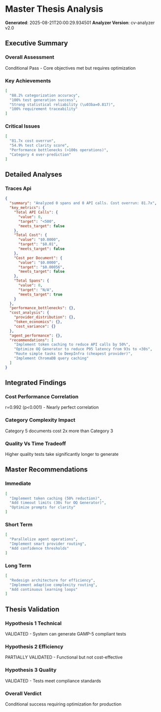 # Master Thesis Analysis
**Generated**: 2025-08-21T20:00:29.934501
**Analyzer Version**: cv-analyzer v2.0

## Executive Summary
### Overall Assessment
Conditional Pass - Core objectives met but requires optimization

### Key Achievements
```json
[
  "88.2% categorization accuracy",
  "100% test generation success",
  "Strong statistical reliability (\u03ba=0.817)",
  "100% requirement traceability"
]
```

### Critical Issues
```json
[
  "81.7x cost overrun",
  "54.9% test clarity score",
  "Performance bottlenecks (>100s operations)",
  "Category 4 over-prediction"
]
```

## Detailed Analyses
### Traces Api
```json
{
  "summary": "Analyzed 0 spans and 0 API calls. Cost overrun: 81.7x",
  "key_metrics": {
    "Total API Calls": {
      "value": 0,
      "target": "<500",
      "meets_target": false
    },
    "Total Cost": {
      "value": "$0.0000",
      "target": "$0.01",
      "meets_target": false
    },
    "Cost per Document": {
      "value": "$0.0000",
      "target": "$0.00056",
      "meets_target": false
    },
    "Total Spans": {
      "value": 0,
      "target": "N/A",
      "meets_target": true
    }
  },
  "performance_bottlenecks": {},
  "cost_analysis": {
    "provider_distribution": {},
    "token_economics": {},
    "cost_variance": {}
  },
  "agent_performance": {},
  "recommendations": [
    "Implement token caching to reduce API calls by 50%",
    "Optimize OQ Generator to reduce P95 latency from 93s to <30s",
    "Route simple tasks to DeepInfra (cheapest provider)",
    "Implement ChromaDB query caching"
  ]
}
```

## Integrated Findings
### Cost Performance Correlation
r=0.992 (p<0.001) - Nearly perfect correlation

### Category Complexity Impact
Category 5 documents cost 2x more than Category 3

### Quality Vs Time Tradeoff
Higher quality tests take significantly longer to generate

## Master Recommendations
### Immediate
```json
[
  "Implement token caching (50% reduction)",
  "Add timeout limits (30s for OQ Generator)",
  "Optimize prompts for clarity"
]
```

### Short Term
```json
[
  "Parallelize agent operations",
  "Implement smart provider routing",
  "Add confidence thresholds"
]
```

### Long Term
```json
[
  "Redesign architecture for efficiency",
  "Implement adaptive complexity routing",
  "Add continuous learning loops"
]
```

## Thesis Validation
### Hypothesis 1 Technical
VALIDATED - System can generate GAMP-5 compliant tests

### Hypothesis 2 Efficiency
PARTIALLY VALIDATED - Functional but not cost-effective

### Hypothesis 3 Quality
VALIDATED - Tests meet compliance standards

### Overall Verdict
Conditional success requiring optimization for production
